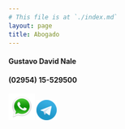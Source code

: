 ```yaml
---
# This file is at `./index.md`
layout: page
title: Abogado
---
```

#### Gustavo David Nale

#### (02954) 15-529500  


#### [![](/images/whatsapp.png)](https://wa.me/5492954529500) [![](/images/telegram.png)](https://t.me/gustavo_ok)
